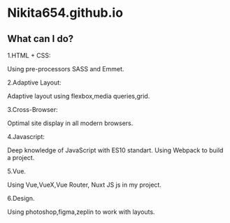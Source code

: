 ﻿# Nikita654.github.io
What can I do?
------------------------
1.HTML + CSS:

Using pre-processors SASS and Emmet.

2.Adaptive Layout: 

Adaptive layout using flexbox,media queries,grid.

3.Cross-Browser:

Optimal site display in all modern browsers.

4.Javascript:

Deep knowledge of JavaScript with ES10 standart. Using Webpack to build a project.

5.Vue.

Using Vue,VueX,Vue Router, Nuxt JS js in my project.

6.Design.

Using photoshop,figma,zeplin to work with layouts.
